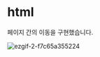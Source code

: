 # html

페이지 간의 이동을 구현했습니다.

![ezgif-2-f7c65a355224](https://user-images.githubusercontent.com/38427658/52949076-a239a380-33be-11e9-836b-37b0d30f9945.gif)
